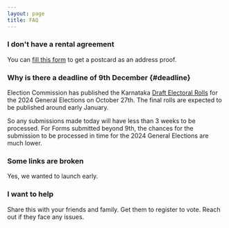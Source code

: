 ```yaml
---
layout: page
title: FAQ
---
```


### I don't have a rental agreement

You can [fill this form](https://forms.gle/UtJDzGAjYzLY3s7k7) to get a postcard as an address proof.

### Why is there a deadline of 9th December {#deadline}

Election Commission has published the Karnataka [Draft Electoral Rolls](https://voters.eci.gov.in/download-eroll?stateCode=S10) for the 2024 General
Elections on October 27th. The final rolls are expected to be published around early January.

So any submissions made today will have less than 3 weeks to be processed. For
Forms submitted beyond 9th, the chances for the submission to be processed in
time for the 2024 General Elections are much lower.

### Some links are broken

Yes, we wanted to launch early.

### I want to help

Share this with your friends and family. Get them to register to vote. Reach out if they face any issues.